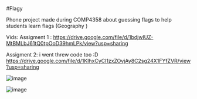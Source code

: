 #Flagy

Phone project made during COMP4358 about guessing flags to help students learn flags (Geography )

Vids: Assigment 1 : https://drive.google.com/file/d/1bdjwIUZ-MtBMLbJ61tQ0tpOoD39hmLPk/view?usp=sharing

Assigment 2: i went threw code too :D https://drive.google.com/file/d/1KIhxCyCl1zxZOvjAy8C2sg24X1FYfZVR/view?usp=sharing

![image](https://github.com/Vloxin/Flagy/assets/105583524/7a0eef1b-a671-4227-b0b1-ac140a5802f4)

![image](https://github.com/Vloxin/Flagy/assets/105583524/11e4bbb6-56a2-4f1f-8510-0fe2e1c80f79)


